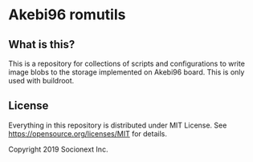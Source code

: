 # Akebi96 romutils

## What is this?

This is a repository for collections of scripts and configurations to write
image blobs to the storage implemented on Akebi96 board.
This is only used with buildroot.

## License

Everything in this repository is distributed under MIT License.
See https://opensource.org/licenses/MIT for details.

Copyright 2019 Socionext Inc.
